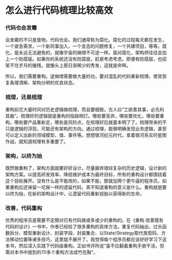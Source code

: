 # 怎么进行代码梳理比较高效



### 代码也会发霉

会发霉的不只是食物，代码也会。我们通常称为腐化。腐化的过程每天都在发生，一个紧急需求，一个新同事加入，一个变态的问题修复，一个共建项目，等等。腐化，是永远无法避免的，就像宇宙的熵增不可逆一样。面对腐化，架构师往往会加上一个防腐层。如果你的系统还没有防腐层，赶紧考虑考虑。即便有防腐层，也招架不住岁月的摧残，就像头上那日渐稀少的秀发，这就是命啊。

所以，我们需要重构。逆熵增需要做大量的功，要对混乱的代码重新梳理，使其恢复条理清晰、架构分明的优良状态。




### 梳理，还是梳理

重构前花大量时间对历史逻辑做梳理，而且要细致。古人曰“工欲善其事，必先利其器”。梳理好的逻辑就是重构的指路明灯。哪些要丢弃，哪些要优化，哪些要重构，哪些要产品重新定，哪些是风险点，在梳理好后就基本明了了。梳理带来的不只是逻辑的浮现，可能还有架构的方向。通过梳理，能够明确发现业务逻辑，甚至可以定义出新的领域模型、值、事件等。想想银河纪元时代，拿着银河系实时星图作战，就知道梳理有多重要了。




### 架构，以终为始

既然做重构了，架构方面就要好好设计。尽量摒弃错综复杂的历史逻辑，设计新的架构方案。以提高研发效率、降低维护成本为最终目标，所有的重构设计都围绕着这个目标展开。没有什么是不能改的，如果不能，那就加两个更牛逼的程序员。如果重构后还保留一坨屎一样的遗留代码，真不知道重构的意义是什么。重构就是要以终为始，在新的架构设计中，让遗留代码重新投胎以获得新的生命。



### 改善，代码重构

优秀的程序员是需要不定期对已有代码做或多或少的重构的。在《重构 改善既有代码的设计》一书中，作者已经给了很多重构的具体方法。重复代码抽出、过长函数拆分、模型重新设计、封装字段、封装集合、以State/Strategy取代类型码、方法移动位置等诸多技巧，这里就不展开了。我觉得每个程序员都应该好好学习下这本书，然后深入实践下代码级重构。正如书评所说“虽不应翻着重构手册干活，但需对本书中提到的70多个重构方法成竹在胸”。
